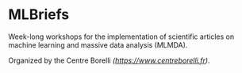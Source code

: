 # MLBriefs

Week-long workshops for the implementation of scientific articles on machine learning and massive data analysis (MLMDA).

Organized by the Centre Borelli _(https://www.centreborelli.fr)_.
